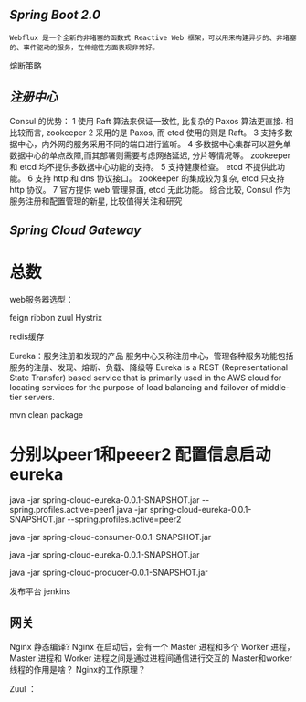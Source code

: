 ## *Spring Boot 2.0*
	Webflux 是一个全新的非堵塞的函数式 Reactive Web 框架，可以用来构建异步的、非堵塞的、事件驱动的服务，在伸缩性方面表现非常好。


熔断策略

## *注册中心*
Consul 的优势：
	1 使用 Raft 算法来保证一致性, 比复杂的 Paxos 算法更直接. 相比较而言, zookeeper 
	2 采用的是 Paxos, 而 etcd 使用的则是 Raft。
	3 支持多数据中心，内外网的服务采用不同的端口进行监听。
	4 多数据中心集群可以避免单数据中心的单点故障,而其部署则需要考虑网络延迟, 分片等情况等。 zookeeper 和 etcd 均不提供多数据中心功能的支持。
	5 支持健康检查。 etcd 不提供此功能。
	6 支持 http 和 dns 协议接口。 zookeeper 的集成较为复杂, etcd 只支持 http 协议。
	7 官方提供 web 管理界面, etcd 无此功能。
综合比较, Consul 作为服务注册和配置管理的新星, 比较值得关注和研究

## *Spring Cloud Gateway*



# **总数**
web服务器选型：

feign ribbon zuul Hystrix

redis缓存

Eureka：服务注册和发现的产品
	服务中心又称注册中心，管理各种服务功能包括服务的注册、发现、熔断、负载、降级等
	Eureka is a REST (Representational State Transfer) based service that is primarily used in the AWS cloud for locating services for the purpose of load balancing and failover of middle-tier servers.

mvn clean package
# 分别以peer1和peeer2 配置信息启动eureka
java -jar spring-cloud-eureka-0.0.1-SNAPSHOT.jar --spring.profiles.active=peer1
java -jar spring-cloud-eureka-0.0.1-SNAPSHOT.jar --spring.profiles.active=peer2

java -jar spring-cloud-consumer-0.0.1-SNAPSHOT.jar

java -jar spring-cloud-eureka-0.0.1-SNAPSHOT.jar

java -jar spring-cloud-producer-0.0.1-SNAPSHOT.jar

发布平台
jenkins

## 网关

Nginx 静态编译?
Nginx 在启动后，会有一个 Master 进程和多个 Worker 进程，Master 进程和 Worker 进程之间是通过进程间通信进行交互的
Master和worker线程的作用是啥？
Nginx的工作原理？

Zuul ：
	